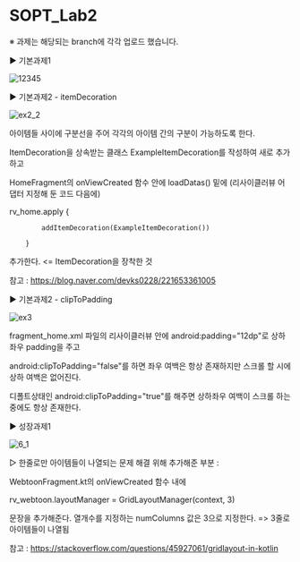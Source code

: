 # SOPT_Lab2


※ 과제는 해당되는 branch에 각각 업로드 했습니다.



▶ 기본과제1

![12345](https://user-images.githubusercontent.com/52772787/80628999-28567d00-8a8d-11ea-9fac-d1a60eab0b9f.png)



 
 
▶ 기본과제2 - itemDecoration



![ex2_2](https://user-images.githubusercontent.com/52772787/80633857-6c00b500-8a94-11ea-89e2-ee4a33b0dcb8.png)


아이템들 사이에 구분선을 주어 각각의 아이템 간의 구분이 가능하도록 한다.

ItemDecoration을 상속받는 클래스 ExampleItemDecoration를 작성하여 새로 추가하고

HomeFragment의 onViewCreated 함수 안에 loadDatas() 밑에 (리사이클러뷰 어댑터 지정해 둔 코드 다음에) 



rv_home.apply {
            
            
            addItemDecoration(ExampleItemDecoration())
            
        } 
        
추가한다. <= ItemDecoration을 장착한 것


참고 : https://blog.naver.com/devks0228/221653361005



 
 
▶ 기본과제2 - clipToPadding



![ex3](https://user-images.githubusercontent.com/52772787/80637201-8a1ce400-8a99-11ea-91fd-66ac10c975dc.png)



fragment_home.xml 파일의 리사이클러뷰 안에 android:padding="12dp"로 상하좌우 padding을 주고


android:clipToPadding="false"를 하면 좌우 여백은 항상 존재하지만 스크롤 할 시에 상하 여백은 없어진다.



디폴트상태인 android:clipToPadding="true"를 해주면 상하좌우 여백이 스크롤 하는 중에도 항상 존재한다.


 
  
▶ 성장과제1

![6_1](https://user-images.githubusercontent.com/52772787/81356795-056f3d00-910d-11ea-8691-5257a793e9da.png)


▷ 한줄로만 아이템들이 나열되는 문제 해결 위해 추가해준 부분 : 

WebtoonFragment.kt의 onViewCreated 함수 내에 

rv_webtoon.layoutManager = GridLayoutManager(context, 3)

문장을 추가해준다. 열개수를 지정하는 numColumns 값은 3으로 지정한다. => 3줄로 아이템들이 나열됨


참고 : https://stackoverflow.com/questions/45927061/gridlayout-in-kotlin
